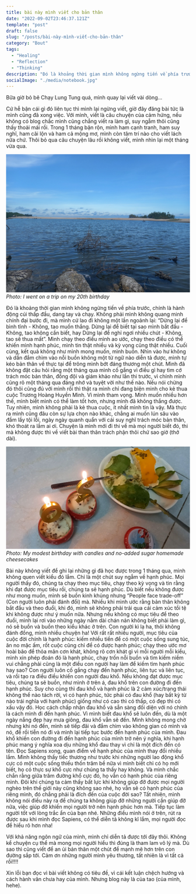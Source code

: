 ```yaml
---
title: bài này mình viết cho bản thân
date: "2022-09-02T23:46:37.121Z"
template: "post"
draft: false
slug: "/posts/bài-này-mình-viết-cho-bản-thân"
category: "Bout"
tags:
  - "Healing"
  - "Reflection"
  - "Thinking"
description: "Đó là khoảng thời gian mình không ngừng tiến về phía trước, chính là hành động cúi thấp đầu, dang tay và chạy. Không phải mình không quang minh chính đại bước đi, mà mình cứ lao đi không một lần ngoảnh lại: “Dừng lại để bình tĩnh - Không, tao muốn thắng. Dừng lại để biết tại sao mình bắt đầu - Không, tao không cần biết, hay Dừng lại để nghỉ ngơi nhiều chút - Không, tao sẽ thua mất”."
socialImage: "./media/notebook.jpg"
---
```

Bữa giờ bỏ bê Chạy Lung Tung quá, mình quay lại viết vài dòng…

Cứ hễ bận cái gì đó liên tục thì mình lại ngừng viết, giờ đây đăng bài tức là mình cũng đã xong việc. Với mình, viết là câu chuyện của cảm hứng, nếu không có blog chắc mình cũng chẳng viết ra làm gì, suy ngẫm thôi cũng thấy thoải mái rồi. Trong 1 tháng bận rộn, mình ham cạnh tranh, ham suy nghĩ, ham cãi lộn và ham cả mộng mơ, mình còn tâm trí nào cho viết lách nữa chứ. Thôi bỏ qua câu chuyện lâu rồi không viết, mình nhìn lại một tháng vừa qua.

![](./media/blog7-1.jpg)
*Photo: I went on a trip on my 20th birthday*

Đó là khoảng thời gian mình không ngừng tiến về phía trước, chính là hành động cúi thấp đầu, dang tay và chạy. Không phải mình không quang minh chính đại bước đi, mà mình cứ lao đi không một lần ngoảnh lại: “Dừng lại để bình tĩnh - Không, tao muốn thắng. Dừng lại để biết tại sao mình bắt đầu - Không, tao không cần biết, hay Dừng lại để nghỉ ngơi nhiều chút - Không, tao sẽ thua mất”. Mình chạy theo điều mình ao ước, chạy theo điều có thể khiến mình hạnh phúc, mình tin thật nhiều và kỳ vọng cũng thật nhiều. Cuối cùng, kết quả không như mình mong muốn, mình buồn. Nhìn vào hư không và dần đắm chìm vào nỗi buồn không một từ ngữ nào diễn tả được, mình tự kéo bản thân về thực tại để trông mình bớt đáng thương một chút. Mình đã không đặt câu hỏi rằng một tháng qua mình cố gắng vì điều gì hay tìm cớ trách móc bản thân, đồng đội và giám khảo như lần thi trước, vì chính mình cũng rõ một tháng qua đáng nhớ và tuyệt vời như thế nào. Nếu nói chừng đó thôi cũng đủ với mình rồi thì thật ra mình chỉ đang biện minh cho kẻ thua cuộc Trương Hoàng Huyền Minh. Vì mình tham vọng. Mình muốn nhiều hơn thế, mình biết mình có thể làm tốt hơn, nhưng mình đã không thắng được. Tuy nhiên, mình không phải là kẻ thua cuộc, ít nhất mình tin là vậy. Mà thực ra mình cũng đâu còn sự lựa chọn nào khác, chẳng ai muốn lún sâu vào đầm lầy tội lỗi, ngày ngày quanh quẩn với cái suy nghĩ trách móc bản thân, khó thoát ra lắm ai ơi. Chuyện là mình mới đi thi về mà mọi người biết đó, thi mà không được thì về viết bài than thân trách phận thôi chứ sao giờ (thở dài). 

![](./media/blog7-2.jpg)
*Photo: My modest birthday with candles and no-added sugar homemade cheesecakes*

Bài này không viết để ghi lại những gì đã học được trong 1 tháng qua, mình không quen viết kiểu đó lắm. Chỉ là một chút suy ngẫm về hạnh phúc. Mọi người thấy đó, chúng ta chạy theo mục tiêu, chạy theo kỳ vọng và tin rằng khi đạt được mục tiêu rồi, chúng ta sẽ hạnh phúc. Dù biết nếu không được như mong muốn, mình sẽ buồn kinh khủng nhưng “People face trade-off” (Con người luôn phải đánh đổi) mà. Nhiều khi mình ước rằng bản thân không bắt đầu và theo đuổi, khi đó, mình sẽ không phải trải qua cái cảm xúc tồi tệ khi không được như ý muốn nữa. Nhưng nếu không có mục tiêu để theo đuổi, mình lại rơi vào những ngày nằm dài chán nản không biết phải làm gì, nó sẽ buồn và buồn theo kiểu khác ở trên. Con người kì lạ ha, thôi không đánh đồng, mình nhiều chuyện ha! Với rất rất nhiều người, mục tiêu của cuộc đời chính là hạnh phúc: kiếm nhiều tiền để có một cuộc sống sung túc, ăn no mặc ấm, rốt cuộc cũng chỉ để có được hạnh phúc; chạy theo ước mơ hoài bão để thỏa mãn cơn khát, không rõ cơn khát gì vì mỗi người mỗi kiểu, mình xin phép đoán đó là hạnh phúc, chạy trốn nỗi buồn và tìm kiếm niềm vui chẳng phải cũng là một điều con người hay làm để kiếm tìm hạnh phúc hay sao? Con người luôn cố gắng chạy đến hạnh phúc, liên tục và liên tục, và rồi tạo ra điều điều khiến con người đau khổ. Nếu không đạt được mục tiêu, chúng ta sẽ buồn, như mình ở trên á, đau khổ trên con đường đi đến hạnh phúc. Suy cho cùng thì đau khổ và hạnh phúc là 2 cảm xúc/trạng thái không thể nào tách rời, vì có hạnh phúc, tức phải có đau khổ (hay bất kỳ từ nào trái nghĩa với hạnh phúc) giống như có cao thì có thấp, có đẹp thì có xấu vậy đó. Học cách chấp nhận đau khổ và sẵn sàng đối diện với nó chính là cách mình đi đến hạnh phúc. Vì mình biết đau khổ sẽ luôn đến, dù là một ngày nắng đẹp hay mưa giông, đau khổ vẫn sẽ đến. Mình không mong chờ nhưng khi nó đến, mình sẽ tiếp đãi và đắm chìm vào không gian có mình và nó, để rồi tiễn nó đi và mình lại tiếp tục bước đến hạnh phúc của mình. Đau khổ khiến con đường đi đến hạnh phúc của mình trở nên ý nghĩa, khi hạnh phúc mang ý nghĩa xoa dịu những khổ đau thay vì chỉ là một đích đến có tên. Đọc Sapiens xong, quan điểm về hạnh phúc của mình thay đổi nhiều lắm. Mình không thấy tiếc thương như trước khi những người lao động khổ cực có một cuộc sống thiếu thốn trăm bề nữa vì mình biết chỉ có họ mới biết, họ có thực sự khổ cực như chúng ta thấy hay không. Và mình chắc chắn rằng giữa trăm đường khổ cực đó, họ vẫn có hạnh phúc của riêng mình. Đôi khi chúng ta cảm thấy bất lực khi không giúp đỡ được mọi người nghèo trên thế giới này cũng không sao nhé, họ vẫn sẽ có hạnh phúc của riêng mình, đó chẳng phải là đích đến của cuộc đời sao? Tất nhiên, mình không nói điều này ra để chúng ta không giúp đỡ những người cần giúp đỡ nữa, việc giúp đỡ khiến mọi người trở nên hạnh phúc hơn mà. Tiếp tục làm người tốt với lòng trắc ẩn của bạn nhé. Những điều mình nói ở trên, rút ra được sau khi mình đọc Sapiens, có thể diễn tả không kĩ lắm, mọi người đọc để hiểu rõ hơn nha!

Với khả năng ngôn ngữ của mình, mình chỉ diễn tả được tới đây thôi. Không kể chuyện cụ thể mà mong mọi người hiểu thì đúng là tham lam vô lý mà. Dù sao thì cũng viết để an ủi bản thân một chút để mạnh mẽ hơn trên con đường sắp tới. Cảm ơn những người mình yêu thương, tất nhiên là vì tất cả rồi!!!!

Xin lỗi bạn đọc vì bài viết không có tiêu đề, vì cái kết luận chệch hướng và cách hành văn chưa hay của mình. Nhưng blog này là của tao (của mình, hehe).